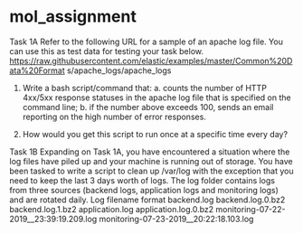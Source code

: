 # mol_assignment

Task 1A
Refer to the following URL for a sample of an apache log file. You can use this as test data
for testing your task below.
https://raw.githubusercontent.com/elastic/examples/master/Common%20Data%20Format
s/apache_logs/apache_logs
1. Write a bash script/command that:
a. counts the number of HTTP 4xx/5xx response statuses in the apache log file
that is specified on the command line;
b. if the number above exceeds 100, sends an email reporting on the high
number of error responses.

2. How would you get this script to run once at a specific time every day?

Task 1B
Expanding on Task 1A, you have encountered a situation where the log files have piled up
and your machine is running out of storage. You have been tasked to write a script to clean
up /var/log with the exception that you need to keep the last 3 days worth of logs. The log
folder contains logs from three sources (backend logs, application logs and monitoring logs)
and are rotated daily.
Log filename format
backend.log
backend.log.0.bz2
backend.log.1.bz2
application.log
application.log.0.bz2
monitoring-07-22-2019__23:39:19.209.log
monitoring-07-23-2019__20:22:18.103.log
